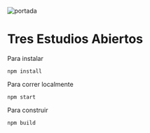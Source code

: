 ![portada](https://raw.githubusercontent.com/EmilioOcelotl/tres-front/main/static/img/bannerTres.png)

# Tres Estudios Abiertos

Para instalar

`npm install`

Para correr localmente

`npm start`

Para construir

`npm build`